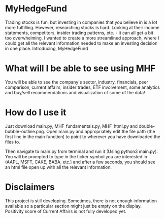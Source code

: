 # MyHedgeFund

Trading stocks is fun, but investing in companies that you believe in is a lot more fulfilling. However, researching stocks is hard. Looking at their income statements, competitors, insider trading patterns, etc. - it can all get a bit too overwhelming. I wanted to create a more streamlined approach, where I could get all the relevant information needed to make an investing decision in one place. Introducing, MyHedgeFund

# What will I be able to see using MHF

You will be able to see the company's sector, industry, financials, peer comparison, current affairs, insider trades, ETF involvement, some analytics and buy/sell recommendations and visualization of some of the data!

# How do I use it

Just download main.py, MHF_fundamentals.py, MHF_html.py and double-bubble-outline.png. Open main.py and appropriately edit the file path (the first line in the main function) to point to wherever you have downloaded the files to.

Then navigate to main.py from terminal and run it (Using python3 main.py). You will be prompted to type in the ticker symbol you are interested in (AAPL, MSFT, CAKE, BABA, etc.) and after a few seconds, you should see an html file open up with all the relevant information.

# Disclaimers

This project is still developing. Sometimes, there is not enough information available so a particular section might just be empty on the display. Positivity score of Current Affairs is not fully developed yet. 
